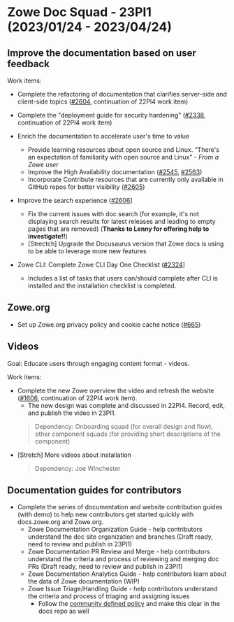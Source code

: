 # Zowe Doc Squad - 23PI1 (2023/01/24 - 2023/04/24)

## Improve the documentation based on user feedback

Work items: 

- Complete the refactoring of documentation that clarifies server-side and client-side topics ([#2604](https://github.com/zowe/docs-site/issues/2604), continuation of 22PI4 work item)
- Complete the "deployment guide for security hardening" ([#2338](https://github.com/zowe/docs-site/issues/2338), continuation of 22PI4 work item) 
- Enrich the documentation to accelerate user's time to value
  - Provide learning resources about open source and Linux. “There's an expectation of familiarity with open source and Linux”  - *From a Zowe user*
  - Improve the High Availability documentation ([#2545](https://github.com/zowe/docs-site/issues/2545), [#2563](https://github.com/zowe/docs-site/issues/2545))
  - Incorporate Contribute resources that are currently only available in GitHub repos for better visibility ([#2605](https://github.com/zowe/docs-site/issues/2605))
  
- Improve the search experience ([#2606](https://github.com/zowe/docs-site/issues/2606)] 
  - Fix the current issues with doc search (for example, it's not displaying search results for latest releases and leading to empty pages that are removed) (**Thanks to Lenny for offering help to investigate!!**) 
  - [Strectch] Upgrade the Docusaurus version that Zowe docs is using to be able to leverage more new features

- Zowe CLI: Complete Zowe CLI Day One Checklist ([#2324](https://github.com/zowe/docs-site/issues/2324)] 
  - Includes a list of tasks that users can/should complete after CLI is installed and the installation checklist is completed.

## Zowe.org 

- Set up Zowe.org privacy policy and cookie cache notice ([#665](https://github.com/zowe/zowe.github.io/issues/665))
 
## Videos

Goal: Educate users through engaging content format - videos. 

Work items: 

- Complete the new Zowe overview the video and refresh the website ([#1606](https://github.com/zowe/docs-site/issues/1606), continuation of 22PI4 work item). 
  - The new design was complete and discussed in 22PI4. Record, edit, and publish the video in 23PI1. 
  > Dependency: Onboarding squad (for overall design and flow), other component squads (for providing short descriptions of the component)
- [Stretch] More videos about installation
  > Dependency: Joe Winchester

## Documentation guides for contributors

- Complete the series of documentation and website contribution guides (with demo) to help new contributors get started quickly with docs.zowe.org and Zowe.org.
  - Zowe Documentation Organization Guide - help contributors understand the doc site organization and branches (Draft ready, need to review and publish in 23PI1)
  - Zowe Documentation PR Review and Merge - help contributors understand the criteria and process of reviewing and merging doc PRs (Draft ready, need to review and publish in 23PI1)
  - Zowe Documentation Analytics Guide - help contributors learn about the data of Zowe documentation (WIP)
  - Zowe Issue Triage/Handling Guide - help contributors understand the criteria and process of triaging and assigning issues
    - Follow the [community defined policy](https://github.com/zowe/community/blob/master/Technical-Steering-Committee/issues.md) and make this clear in the docs repo as well
